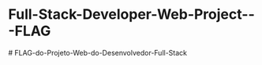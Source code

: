 # Full-Stack-Developer-Web-Project---FLAG
#   F L A G - d o - P r o j e t o - W e b - d o - D e s e n v o l v e d o r - F u l l - S t a c k  
 